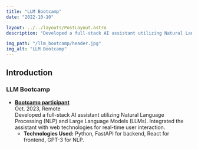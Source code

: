 ```yaml
---
title: "LLM Bootcamp"
date: "2022-10-10"

layout: ../../layouts/PostLayout.astro
description: "Developed a full-stack AI assistant utilizing Natural Language Processing (NLP) and Large Language Models (LLMs). Integrated the assistant with web technologies for real-time user interaction."

img_path: "/llm_bootcamp/header.jpg"
img_alt: "LLM Bootcamp"
---
```


## Introduction

### LLM Bootcamp

- **[Bootcamp participant](https://fullstackdeeplearning.com/llm-bootcamp/)**\
  Oct. 2023, Remote\
  Developed a full-stack AI assistant utilizing Natural Language Processing (NLP) and Large Language Models (LLMs). Integrated the assistant with web technologies for real-time user interaction.
  - **Technologies Used:** Python, FastAPI for backend, React for frontend, GPT-3 for NLP.
